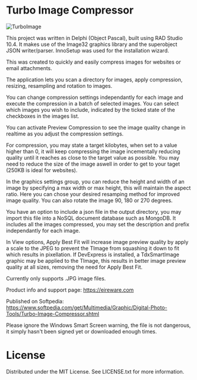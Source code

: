 # Turbo Image Compressor

![TurboImage](https://user-images.githubusercontent.com/49255786/177213327-0aac0054-cb46-40b1-969f-6ee56f266a44.JPG)

This project was written in Delphi (Object Pascal), built using RAD Studio 10.4. 
It makes use of the Image32 graphics library and the superobject JSON writer/parser.
InnoSetup was used for the installation wizard.

This was created to quickly and easily compress images for websites or email attachments.

The application lets you scan a directory for images, apply compression, resizing, resampling and rotation to images.

You can change compression settings independantly for each image and execute the compression in a batch of selected images.
You can select which images you wish to include, indicated by the ticked state of the checkboxes in the images list.

You can activate Preview Compression to see the image quality change in realtime as you adjust the compression settings.

For compression, you may state a target kilobytes, when set to a value higher than 0, it will keep compressing the image incementally reducing quality until it reaches as close to the target value as possible. You may need to reduce the size of the image aswell in order to get to your taget (250KB is ideal for websites).

In the graphics settings group, you can reduce the height and width of an image by specifying a max width or max height, this will maintain the aspect ratio.
Here you can chose your desired resamping method for improved image quality. 
You can also rotate the image 90, 180 or 270 degrees.

You have an option to include a json file in the output directory, you may import this file into a NoSQL document database such as MongoDB. It includes all the images compressed, you may set the description and prefix independantly for each image.

In View options, Apply Best Fit will increase image preview quality by apply a scale to the JPEG to prevent the TImage from squashing it down to fit which results in pixellation. If DevExpress is installed, a TdxSmartImage graphic may be applied to the TImage, this results in better image preview quality at all sizes, removing the need for Apply Best Fit.

Currently only supports .JPG image files.

Product info and support page: https://eireware.com

Published on Softpedia: https://www.softpedia.com/get/Multimedia/Graphic/Digital-Photo-Tools/Turbo-Image-Compressor.shtml

Please ignore the Windows Smart Screen warning, the file is not dangerous, it simply hasn't been signed yet or downloaded enough times.

# License

Distributed under the MIT License. See LICENSE.txt for more information.
